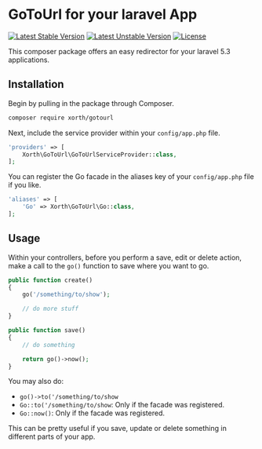 # GoToUrl for your laravel App

[![Latest Stable Version](https://poser.pugx.org/xorth/gotourl/v/stable)](https://packagist.org/packages/xorth/gotourl)
[![Latest Unstable Version](https://poser.pugx.org/xorth/gotourl/v/unstable)](https://packagist.org/packages/xorth/gotourl)
[![License](https://poser.pugx.org/xorth/gotourl/license)](https://packagist.org/packages/xorth/gotourl)

This composer package offers an easy redirector for your laravel 5.3 applications.

## Installation

Begin by pulling in the package through Composer.

```bash
composer require xorth/gotourl
```

Next, include the service provider within your `config/app.php` file.

```php
'providers' => [
    Xorth\GoToUrl\GoToUrlServiceProvider::class,
];
```

You can register the Go facade in the aliases key of your `config/app.php` file if you like.

```php
'aliases' => [
    'Go' => Xorth\GoToUrl\Go::class,
];
```

## Usage

Within your controllers, before you perform a save, edit or delete action, make a call to the `go()` function to save where you want to go.

```php
public function create()
{
    go('/something/to/show');

    // do more stuff
}
```

```php
public function save()
{
    // do something

    return go()->now();
}
```

You may also do:

- `go()->to('/something/to/show`
- `Go::to('/something/to/show`: Only if the facade was registered.
- `Go::now()`: Only if the facade was registered.

This can be pretty useful if you save, update or delete something in different parts of your app.
